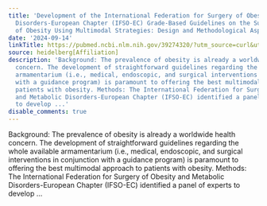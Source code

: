 ```yaml
---
title: 'Development of the International Federation for Surgery of Obesity and Metabolic
  Disorders-European Chapter (IFSO-EC) Grade-Based Guidelines on the Surgical Treatment
  of Obesity Using Multimodal Strategies: Design and Methodological Aspects'
date: '2024-09-14'
linkTitle: https://pubmed.ncbi.nlm.nih.gov/39274320/?utm_source=curl&utm_medium=rss&utm_campaign=pubmed-2&utm_content=1FakS-2QOkCT8HsMOQP1bCRQ4YzyumYOmxmF0moLsQ3dFB1E9V&fc=20220326224207&ff=20240915192147&v=2.18.0.post9+e462414
source: heidelberg[Affiliation]
description: 'Background: The prevalence of obesity is already a worldwide health
  concern. The development of straightforward guidelines regarding the whole available
  armamentarium (i.e., medical, endoscopic, and surgical interventions in conjunction
  with a guidance program) is paramount to offering the best multimodal approach to
  patients with obesity. Methods: The International Federation for Surgery of Obesity
  and Metabolic Disorders-European Chapter (IFSO-EC) identified a panel of experts
  to develop ...'
disable_comments: true
---
```

Background: The prevalence of obesity is already a worldwide health concern. The development of straightforward guidelines regarding the whole available armamentarium (i.e., medical, endoscopic, and surgical interventions in conjunction with a guidance program) is paramount to offering the best multimodal approach to patients with obesity. Methods: The International Federation for Surgery of Obesity and Metabolic Disorders-European Chapter (IFSO-EC) identified a panel of experts to develop ...